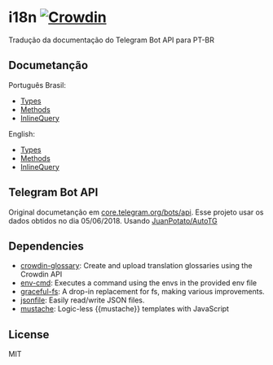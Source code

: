 # i18n [![Crowdin](https://d322cqt584bo4o.cloudfront.net/desenvolvimentodebots-i18n/localized.svg)](https://crowdin.com/project/desenvolvimentodebots-i18n)

Tradução da documentação do Telegram Bot API para PT-BR


## Documetanção

Português Brasil:
- [Types](https://github.com/DesenvolvimentoDeBots/i18n/blob/master/source/pt/types.md)
- [Methods](https://github.com/DesenvolvimentoDeBots/i18n/blob/master/source/pt/methods.md)
- [InlineQuery](https://github.com/DesenvolvimentoDeBots/i18n/blob/master/source/pt/inline.md)

English:
- [Types](https://github.com/DesenvolvimentoDeBots/i18n/blob/master/source/en/types.md)
- [Methods](https://github.com/DesenvolvimentoDeBots/i18n/blob/master/source/en/methods.md)
- [InlineQuery](https://github.com/DesenvolvimentoDeBots/i18n/blob/master/source/en/inline.md)

## Telegram Bot API

Original documetanção em [core.telegram.org/bots/api](https://core.telegram.org/bots/api). Esse projeto usar os dados obtidos no dia 05/06/2018. Usando [JuanPotato/AutoTG](https://github.com/JuanPotato/AutoTG)

## Dependencies

- [crowdin-glossary](https://ghub.io/crowdin-glossary): Create and upload translation glossaries using the Crowdin API
- [env-cmd](https://ghub.io/env-cmd): Executes a command using the envs in the provided env file
- [graceful-fs](https://ghub.io/graceful-fs): A drop-in replacement for fs, making various improvements.
- [jsonfile](https://ghub.io/jsonfile): Easily read/write JSON files.
- [mustache](https://ghub.io/mustache): Logic-less {{mustache}} templates with JavaScript

## License

MIT
